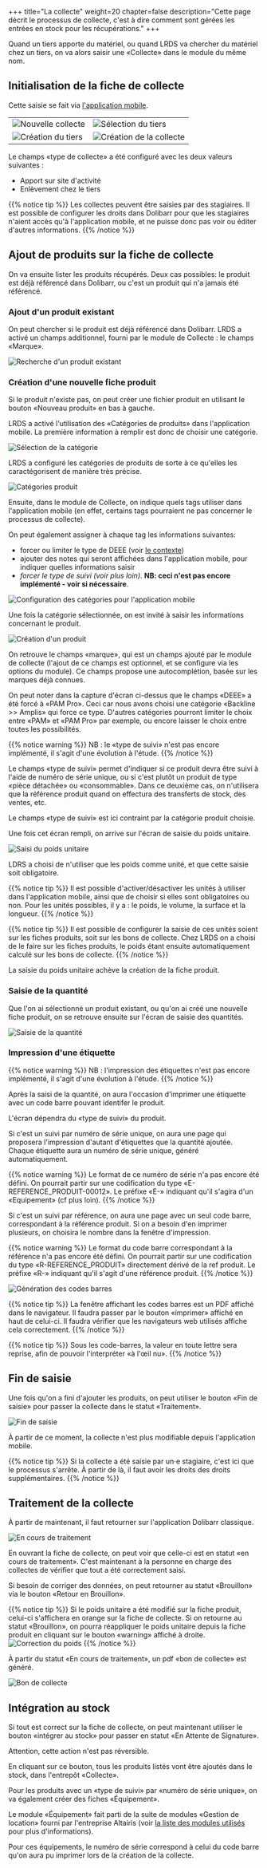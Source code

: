 +++
title="La collecte"
weight=20
chapter=false
description="Cette page décrit le processus de collecte, c'est à dire comment sont gérées les entrées en stock pour les récupérations."
+++

Quand un tiers apporte du matériel, ou quand LRDS va chercher du matériel chez
un tiers, on va alors saisir une «Collecte» dans le module du même nom.

## Initialisation de la fiche de collecte

Cette saisie se fait via [l'application mobile](./../../../user/mobileapp/).

|  |  |
| ------ | ----------- |
| ![Nouvelle collecte](./../images/mobile_home.png?classes=shadow,border&height=200px) | ![Sélection du tiers](./../images/mobile_select_tiers.png?classes=shadow,border&height=200px) |
| ![Création du tiers](./../images/mobile_create_tiers.png?classes=shadow,border&height=200px) | ![Création de la collecte](./../images/mobile_create_pickup.png?classes=shadow,border&height=200px) |

Le champs «type de collecte» a été configuré avec les deux valeurs suivantes :

* Apport sur site d'activité
* Enlèvement chez le tiers

{{% notice tip %}}
Les collectes peuvent être saisies par des stagiaires. Il est possible de
configurer les droits dans Dolibarr pour que les stagiaires n'aient accès
qu'à l'application mobile, et ne puisse donc pas voir ou éditer d'autres
informations.
{{% /notice %}}

## Ajout de produits sur la fiche de collecte

On va ensuite lister les produits récupérés. Deux cas possibles: le produit
est déjà référencé dans Dolibarr, ou c'est un produit qui n'a jamais été référencé.

### Ajout d'un produit existant

On peut chercher si le produit est déjà référencé dans Dolibarr.
LRDS a activé un champs additionnel, fourni par le module de Collecte :
le champs «Marque».

![Recherche d'un produit existant](./../images/mobile_pick_product.png?classes=shadow,border&height=200px)

### Création d'une nouvelle fiche produit

Si le produit n'existe pas, on peut créer une fichier produit en utilisant
le bouton «Nouveau produit» en bas à gauche.

LRDS a activé l'utilisation des «Catégories de produits» dans l'application mobile.
La première information à remplir est donc de choisir une catégorie.

![Sélection de la catégorie](./../images/mobile_pick_tag.png?classes=shadow,border&height=200px)

LRDS a configuré les catégories de produits de sorte à ce qu'elles les
caractégorisent de manière très précise.

![Catégories produit](./../images/tags.png?classes=shadow,border&height=200px)

Ensuite, dans le module de Collecte, on indique quels tags utiliser dans
l'application mobile (en effet, certains tags pourraient ne pas concerner
le processus de collecte).

On peut également assigner à chaque tag les informations suivantes:

* forcer ou limiter le type de DEEE (voir [le contexte](../context/))
* ajouter des notes qui seront affichées dans l'application mobile, pour indiquer quelles informations saisir
* *forcer le type de suivi (voir plus loin)*. **NB: ceci n'est pas encore implémenté - voir si nécessaire**.

![Configuration des catégories pour l'application mobile](./../images/configure_tags.png?classes=shadow,border&height=200px)

Une fois la catégorie sélectionnée, on est invité à saisir les informations concernant le produit.

![Création d'un produit](./../images/mobile_create_product_wip.png?classes=shadow,border&height=200px)

On retrouve le champs «marque», qui est un champs ajouté par le module de collecte
(l'ajout de ce champs est optionnel, et se configure via les options du module).
Ce champs propose une autocomplétion, basée sur les marques déjà connues.

On peut noter dans la capture d'écran ci-dessus que le champs «DEEE» a été
forcé à «PAM Pro». Ceci car nous avons choisi une catégorie «Backline >> Amplis»
qui force ce type.
D'autres catégories pourront limiter le choix entre «PAM» et «PAM Pro» par exemple,
ou encore laisser le choix entre toutes les possibilités.

{{% notice warning %}}
NB : le «type de suivi» n'est pas encore implémenté, il s'agit d'une évolution à l'étude.
{{% /notice %}}

Le champs «type de suivi» permet d'indiquer si ce produit devra être suivi à
l'aide de numéro de série unique, ou si c'est plutôt un produit de type «pièce détachée»
ou «consommable». Dans ce deuxième cas, on n'utilisera que la référence produit
quand on effectura des transferts de stock, des ventes, etc.

Le champs «type de suivi» est ici contraint par la catégorie produit choisie.

Une fois cet écran rempli, on arrive sur l'écran de saisie du poids unitaire.

![Saisi du poids unitaire](./../images/mobile_weight.png?classes=shadow,border&height=200px)

LDRS a choisi de n'utiliser que les poids comme unité, et que cette saisie soit
obligatoire.

{{% notice tip %}}
Il est possible d'activer/désactiver les unités à utiliser dans l'application
mobile, ainsi que de choisir si elles sont obligatoires ou non.
Pour les unités possibles, il y a : le poids, le volume, la surface et la longueur.
{{% /notice %}}

{{% notice tip %}}
Il est possible de configurer la saisie de ces unités soient sur les fiches
produits, soit sur les bons de collecte.
Chez LRDS on a choisi de le faire sur les fiches produits, le poids étant ensuite
automatiquement calculé sur les bons de collecte.
{{% /notice %}}

La saisie du poids unitaire achève la création de la fiche produit.

### Saisie de la quantité

Que l'on ai sélectionné un produit existant, ou qu'on ai créé une nouvelle
fiche produit, on se retrouve ensuite sur l'écran de saisie des quantités.

![Saisie de la quantité](./../images/mobile_qty.png?classes=shadow,border&height=200px)

### Impression d'une étiquette

{{% notice warning %}}
NB : l'impression des étiquettes n'est pas encore implémenté, il s'agit d'une évolution à l'étude.
{{% /notice %}}

Après la saisi de la quantité, on aura l'occasion d'imprimer une étiquette
avec un code barre pouvant identifer le produit.

L'écran dépendra du «type de suivi» du produit.

Si c'est un suivi par numéro de série unique, on aura une page qui proposera l'impression
d'autant d'étiquettes que la quantité ajoutée.
Chaque étiquette aura un numéro de série unique, généré automatiquement.

{{% notice warning %}}
Le format de ce numéro de série n'a pas encore été défini.
On pourrait partir sur une codification du type «E-REFERENCE_PRODUIT-00012».
Le préfixe «E-» indiquant qu'il s'agira d'un «Equipement» (cf plus loin).
{{% /notice %}}

Si c'est un suivi par référence, on aura une page avec un seul code barre,
correspondant à la référence produit. Si on a besoin d'en imprimer plusieurs,
on choisira le nombre dans la fenêtre d'impression.

{{% notice warning %}}
Le format du code barre correspondant à la référence n'a pas encore été défini.
On pourrait partir sur une codification du type «R-REFERENCE_PRODUIT»
directement dérivé de la ref produit.
Le préfixe «R-» indiquant qu'il s'agit d'une référence produit.
{{% /notice %}}

![Génération des codes barres](./../images/mobile_bar_code.png?classes=shadow,border&height=200px)

{{% notice tip %}}
La fenêtre affichant les codes barres est un PDF affiché dans le navigateur.
Il faudra passer par le bouton «imprimer» affiché en haut de celui-ci.
Il faudra vérifier que les navigateurs web utilisés affiche cela correctement.
{{% /notice %}}

{{% notice tip %}}
Sous les code-barres, la valeur en toute lettre sera reprise, afin de pouvoir
l'interpréter «à l'œil nu».
{{% /notice %}}

## Fin de saisie

Une fois qu'on a fini d'ajouter les produits, on peut utiliser le bouton
«Fin de saisie» pour passer la collecte dans le statut «Traitement».

![Fin de saisie](./../images/mobile_pickup_validate.png?classes=shadow,border&height=200px)

À partir de ce moment, la collecte n'est plus modifiable depuis l'application mobile.

{{% notice tip %}}
Si la collecte a été saisie par un⋅e stagiaire, c'est ici que le processus s'arrête.
À partir de là, il faut avoir les droits des droits supplémentaires.
{{% /notice %}}

## Traitement de la collecte

À partir de maintenant, il faut retourner sur l'application Dolibarr classique.

![En cours de traitement](./../images/dolibarr_pickup_waiting.png?classes=shadow,border&height=200px)

En ouvrant la fiche de collecte, on peut voir que celle-ci est en statut «en cours de traitement».
C'est maintenant à la personne en charge des collectes de vérifier que tout a
été correctement saisi.

Si besoin de corriger des données, on peut retourner au statut «Brouillon» via
le bouton «Retour en Brouillon».

{{% notice tip %}}
Si le poids unitaire a été modifié sur la fiche produit, celui-ci s'affichera
en orange sur la fiche de collecte.
Si on retourne au statut «Brouillon», on pourra réappliquer le poids unitaire
depuis la fiche produit en cliquant sur le bouton «warning» affiché à droite.
![Correction du poids](./../images//dolibarr_pickup_correct_weight.png?classes=shadow,border)
{{% /notice %}}

À partir du statut «En cours de traitement», un pdf «bon de collecte» est généré.

![Bon de collecte](./../images/dolibarr_pickup_pdf.png?classes=shadow,border)

## Intégration au stock

Si tout est correct sur la fiche de collecte, on peut maintenant utiliser le
bouton «intégrer au stock» pour passer en statut «En Attente de Signature».

Attention, cette action n'est pas réversible.

En cliquant sur ce bouton, tous les produits listés vont être ajoutés dans le
stock, dans l'entrepôt «Collecte».

Pour les produits avec un «type de suivi» par «numéro de série unique», on
va également créer des fiches «Équipement».

Le module «Équipement» fait parti de la suite de modules «Gestion de location»
fourni par l'entreprise Altairis
(voir [la liste des modules utilisés](./../../plugins/) pour
plus d'informations).

Pour ces équipements, le numéro de série correspond à celui du code barre qu'on
aura pu imprimer lors de la création de la collecte.

